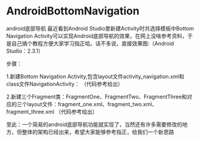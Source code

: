 # AndroidBottomNavigation
android底部导航
最近看到Android Studio里新建Activity时共选择模板中Bottom Navigation Activity可以实现Android底部导航的效果，在网上没啥参考资料，于是自己搞个教程方便大家学习指正哈。话不多说，直接效果图:（Android Studio：2.3.1）



步骤：

1.新建Bottom Navigation Activity,包含layout文件activity_navigation.xml和class文件NavigationActivity：
（代码参考给出）

2.新建三个Fragment类：FragmentOne、FragmentTwo、FragmentThree和对应的三个layout文件：fragment_one.xml、fragment_two.xml、fragment_three.xml
（代码参考给出）

至此：一个简易的android底部导航功能就实现了，当然还有许多需要修改的地方，但整体的架构已经出来，希望大家能够参考指正，给我们一个新思路
